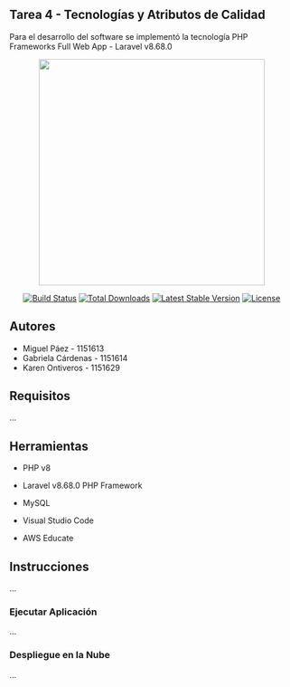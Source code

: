 ## Tarea 4 - Tecnologías y Atributos de Calidad

Para el desarrollo del software se implementó la tecnología PHP Frameworks Full Web App - Laravel v8.68.0

<p align="center"><a href="https://laravel.com" target="_blank"><img src="https://raw.githubusercontent.com/laravel/art/master/logo-lockup/5%20SVG/2%20CMYK/1%20Full%20Color/laravel-logolockup-cmyk-red.svg" width="400"></a></p>

<p align="center">
<a href="https://travis-ci.org/laravel/framework"><img src="https://travis-ci.org/laravel/framework.svg" alt="Build Status"></a>
<a href="https://packagist.org/packages/laravel/framework"><img src="https://img.shields.io/packagist/dt/laravel/framework" alt="Total Downloads"></a>
<a href="https://packagist.org/packages/laravel/framework"><img src="https://img.shields.io/packagist/v/laravel/framework" alt="Latest Stable Version"></a>
<a href="https://packagist.org/packages/laravel/framework"><img src="https://img.shields.io/packagist/l/laravel/framework" alt="License"></a>
</p>

## Autores

- Miguel Páez - 1151613
- Gabriela Cárdenas - 1151614
- Karen Ontiveros - 1151629

## Requisitos

...

## Herramientas

- PHP v8
- Laravel v8.68.0 PHP Framework
- MySQL

- Visual Studio Code
- AWS Educate

## Instrucciones

...

### Ejecutar Aplicación

...

### Despliegue en la Nube

...
